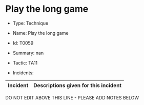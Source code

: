 # Play the long game

* Type: Technique

* Name: Play the long game

* Id: T0059

* Summary: nan

* Tactic: TA11

* Incidents:

| Incident | Descriptions given for this incident |
| -------- | -------------------- |

DO NOT EDIT ABOVE THIS LINE - PLEASE ADD NOTES BELOW